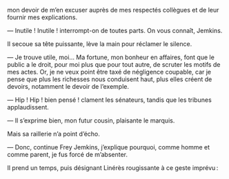 mon devoir de m’en excuser auprès de mes respectés collègues et de leur
fournir mes explications.

— Inutile ! Inutile ! interrompt-on de toutes parts. On vous connaît, Jemkins.

Il secoue sa tête puissante, lève la main pour réclamer le silence.

— Je trouve utile, moi… Ma fortune, mon bonheur en affaires, font
que le public a le droit, pour moi plus que pour tout autre, de scruter les motifs de mes actes. Or, je ne veux point être taxé de négligence coupable, car je pense que plus les richesses nous conduisent haut, plus elles créent de devoirs, notamment le devoir de l’exemple.

— Hip ! Hip ! bien pensé ! clament les sénateurs, tandis que les tribunes applaudissent.

— Il s’exprime bien, mon futur cousin, plaisante le marquis.

Mais sa raillerie n’a point d’écho.

— Donc, continue Frey Jemkins, j’explique pourquoi, comme homme et
comme parent, je fus forcé de m’absenter.

Il prend un temps, puis désignant Linérès rougissante à ce geste imprévu :

